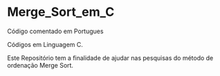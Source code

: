 # Merge_Sort_em_C
Código comentado em Portugues

Códigos em Linguagem C.

Este Repositório tem a finalidade de ajudar nas pesquisas do método de ordenação Merge Sort.
